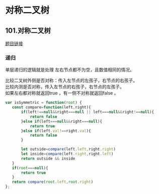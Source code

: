 # 对称二叉树  

## 101.对称二叉树

[题目链接](https://leetcode.cn/problems/symmetric-tree/)  

### 递归  

单层递归的逻辑就是处理 左右节点都不为空，且数值相同的情况。  

比较二叉树外侧是否对称：传入左节点的左孩子，右节点的右孩子。  
比较内测是否对称，传入左节点的右孩子，右节点的左孩子。   
如果左右都对称就返回true ，有一侧不对称就返回false 。  

```js
var isSymmetric = function(root) {
   const compare=function(left,right){
       if(left!==null&&right===null || left===null&&right!==null){
           return false
       }else if(left===null&&right===null){
           return true
       }else if(left.val!==right.val){
           return false
       }

       let outside=compare(left.left,right.right)
       let inside=compare(left.right,right.left)
       return outside && inside
   }
   if(root===null){
       return true
   }
   return compare(root.left,root.right)
};
```